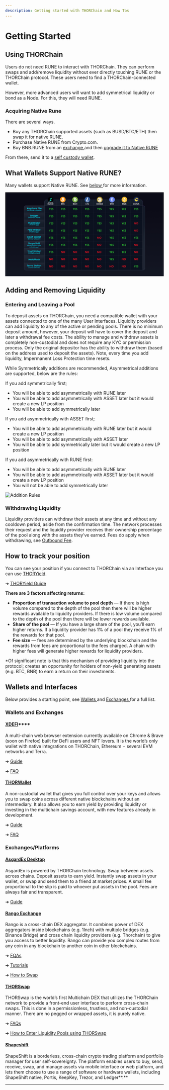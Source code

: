 ```yaml
---
description: Getting started with THORChain and How Tos
---
```


# Getting Started

## Using THORChain

Users do not need RUNE to interact with THORChain. They can perform swaps and add/remove liquidity without ever directly touching RUNE or the THORChain protocol. These users need to find a THORChain-connected wallet.&#x20;

However, more advanced users will want to add symmetrical liquidity or bond as a Node. For this, they will need RUNE.&#x20;

### Acquiring Native Rune&#x20;

There are several ways.&#x20;

* Buy any THORChain supported assets (such as BUSD/BTC/ETH) then swap it for native RUNE.&#x20;
* Purchase Native RUNE from Crypto.com.&#x20;
* Buy BNB.RUNE from an [exchange ](https://www.coingecko.com/en/coins/thorchain#markets)and then [upgrade it to Native RUNE](https://www.youtube.com/watch?v=xp0t5cOW2os)

From there, send it to a [self custody wallet](https://linen.app/articles/what-is-a-self-custody-non-custodial-wallet/).

## **What Wallets Support Native RUNE?**

Many wallets support Native RUNE. See [below ](getting-started.md#wallets-and-interfaces)for more information.

![Wallets Supported](<../.gitbook/assets/image (41) (1).png>)

## Adding and Removing Liquidity

### Entering and Leaving a Pool

To deposit assets on THORChain, you need a compatible wallet with your assets connected to one of the many User Interfaces. Liquidity providers can add liquidity to any of the active or pending pools. There is no minimum deposit amount, however, your deposit will have to cover the deposit and later a withdrawal fee costs. The ability to manage and withdraw assets is completely non-custodial and does not require any KYC or permission process. Only the original depositor has the ability to withdraw them (based on the address used to deposit the assets). Note, every time you add liquidity, Impermanent Loss Protection time resets.

While Symmetrically additions are recommended, Asymmetrical additions are supported, below are the rules:

If you add symmetrically first;

* You will be able to add asymmetrically with RUNE later&#x20;
* You will be able to add asymmetrically with ASSET later but it would create a new LP position&#x20;
* You will be able to add symmetrically later

If you add asymmetrically with ASSET first;

* You will be able to add asymmetrically with RUNE later but it would create a new LP position
* You will be able to add asymmetrically with ASSET later
* You will be able to add symmetrically later but it would create a new LP position

If you add asymmetrically with RUNE first:

* You will be able to add asymmetrically with RUNE later
* You will be able to add asymmetrically with ASSET later but it would create a new LP position
* You will not be able to add symmetrically later&#x20;

![Addition Rules](https://lh3.googleusercontent.com/Vqi0wC-1dEnTGS410rXaiKpaGW5KUrzEBZPtD\_jPyWOKsooVQtWZ5hZlJWuAvmuA4c22V4WGjjlDGKKhE6p4JWKXzHKt5CS4tvnKDGdNuTsEpkQr7Ual0LpMWkEH1yFIzCqzC\_Do)

### Withdrawing Liquidity

Liquidity providers can withdraw their assets at any time and without any cooldown period, aside from the confirmation time. The network processes their request and the liquidity provider receives their ownership percentage of the pool along with the assets they’ve earned. Fees do apply when withdrawing, see [Outbound Fee](../how-it-works/fees.md#outbound-fee).

## **How to track your position**

You can see your position if you connect to THORChain via an Interface you can use [THORYield](https://app.thoryield.com).

➜ [THORYield Guide](https://thorswap.medium.com/introducing-thoryield-v2-%EF%B8%8F-a6618c1cfcdb)

**There are 3 factors affecting returns:**

* **Proportion of transaction volume to pool depth** — If there is high volume compared to the depth of the pool then there will be higher rewards available to liquidity providers. If there is low volume compared to the depth of the pool then there will be lower rewards available.
* **Share of the pool** — If you have a large share of the pool, you’ll earn higher returns. If a liquidity provider has 1% of a pool they receive 1% of the rewards for that pool.
* **Fee size** — fees are determined by the underlying blockchain and the rewards from fees are proportional to the fees charged. A chain with higher fees will generate higher rewards for liquidity providers.

\*Of significant note is that this mechanism of providing liquidity into the protocol; creates an opportunity for holders of non-yield generating assets (e.g. BTC, BNB) to earn a return on their investments.

## Wallets and Interfaces

Below provides a starting point, see [Wallets ](../ecosystem.md#wallets)and [Exchanges ](../ecosystem.md#exchanges)for a full list.&#x20;

### Wallets and Exchanges

#### [**XDEFI**](https://www.xdefi.io)****

A multi-chain web browser extension currently available on Chrome & Brave (soon on Firefox) built for DeFi users and NFT lovers. It is the world’s only wallet with native integrations on THORChain, Ethereum + several EVM networks and Terra.

➜ [Guide](https://xdefi-wallet.gitbook.io/xdefi-wallet/web-browsers)

➜ [FAQ](https://xdefi-wallet.gitbook.io/xdefi-wallet/faq/frequently-asked-questions)

#### ****[**THORWallet**](https://www.thorwallet.org)****

A non-custodial wallet that gives you full control over your keys and allows you to swap coins across different native blockchains without an intermediary. It also allows you to earn yield by providing liquidity or investing in the multichain savings account, with new features already in development.

➜ [Guide](https://thorwallet.medium.com/introduction-of-thorwallet-ae6d1dfc2076)

➜ [FAQ](https://www.thorwallet.org/faq/general)

### **Exchanges/Platforms**

#### ****[**AsgardEx Desktop**](https://github.com/thorchain/asgardex-electron/releases)****

AsgardEx is powered by THORChain technology. Swap between assets across chains. Deposit assets to earn yield. Instantly swap assets in your wallet, or swap and send them to a friend at market prices. A small fee proportional to the slip is paid to whoever put assets in the pool. Fees are always fair and transparent.

➜ [Guide](https://github.com/thorchain/ledger-thorchain/blob/main/docs/INSTRUCTIONS.md)

#### ****[**Rango Exchange**](https://rango.exchange)****

Rango is a cross-chain DEX aggregator. It combines power of DEX aggregators inside blockchains (e.g. 1Inch) with multiple bridges (e.g. Binance Bridge) and cross chain liquidity providers (e.g. Thorchain) to give you access to better liquidity. Rango can provide you complex routes from any coin in any blockchain to another coin in other blockchains.&#x20;

➜ [FQAs](https://rango.exchange/faq)

➜ [Tutorials](https://rango.exchange/tutorials)

➜ [How to Swap](https://rango.exchange/how-to-swap)

#### ****[**THORSwap**](https://app.thorswap.finance)****

THORSwap is the world’s first Multichain DEX that utilizes the THORChain network to provide a front-end user interface to perform cross-chain swaps. This is done in a permissionless, trustless, and non-custodial manner. There are no pegged or wrapped assets, it is purely native.

➜ [FAQs](https://app.thorswap.finance/faq)

➜ [How to Enter Liquidity Pools using THORSwap](https://www.youtube.com/watch?v=SKv5aAMh2Js)

#### ****[**Shapeshift**](https://app.shapeshift.com)****

ShapeShift is a borderless, cross-chain crypto trading platform and portfolio manager for user self-sovereignty. The platform enables users to buy, send, receive, swap, and manage assets via mobile interface or web platform, and lets them choose to use a range of software or hardware wallets, including ShapeShift native, Portis, KeepKey, Trezor, and Ledger**.**

****
